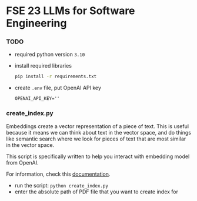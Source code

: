 # FSE 23 LLMs for Software Engineering


### TODO

- required python version `3.10`

- install required libraries
    ```bash
    pip install -r requirements.txt
    ```

- create `.env` file, put OpenAI API key 
    ```
    OPENAI_API_KEY=''
    ```

### create_index.py
Embeddings create a vector representation of a piece of text. This is useful because it means we can think about text in the vector space, and do things like semantic search where we look for pieces of text that are most similar in the vector space.

This script is specifically written to help you interact with embedding model from OpenAI. 

For information, check this [documentation](https://python.langchain.com/docs/modules/data_connection/text_embedding/).

- run the script: `python create_index.py`
- enter the absolute path of PDF file that you want to create index for
